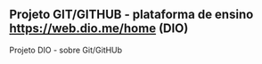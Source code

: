 ## Projeto GIT/GITHUB - plataforma de ensino https://web.dio.me/home (DIO)
Projeto DIO - sobre Git/GitHUb
